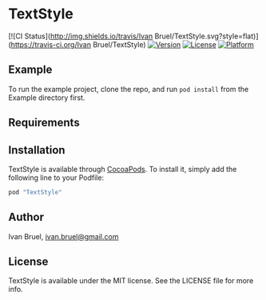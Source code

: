 # TextStyle

[![CI Status](http://img.shields.io/travis/Ivan Bruel/TextStyle.svg?style=flat)](https://travis-ci.org/Ivan Bruel/TextStyle)
[![Version](https://img.shields.io/cocoapods/v/TextStyle.svg?style=flat)](http://cocoapods.org/pods/TextStyle)
[![License](https://img.shields.io/cocoapods/l/TextStyle.svg?style=flat)](http://cocoapods.org/pods/TextStyle)
[![Platform](https://img.shields.io/cocoapods/p/TextStyle.svg?style=flat)](http://cocoapods.org/pods/TextStyle)

## Example

To run the example project, clone the repo, and run `pod install` from the Example directory first.

## Requirements

## Installation

TextStyle is available through [CocoaPods](http://cocoapods.org). To install
it, simply add the following line to your Podfile:

```ruby
pod "TextStyle"
```

## Author

Ivan Bruel, ivan.bruel@gmail.com

## License

TextStyle is available under the MIT license. See the LICENSE file for more info.
